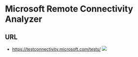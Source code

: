 # Microsoft Remote Connectivity Analyzer

## URL
* https://testconnectivity.microsoft.com/tests/
[<img src="https://i.imgur.com/nQkHN2R.png">](https://i.imgur.com/nQkHN2R.png)
